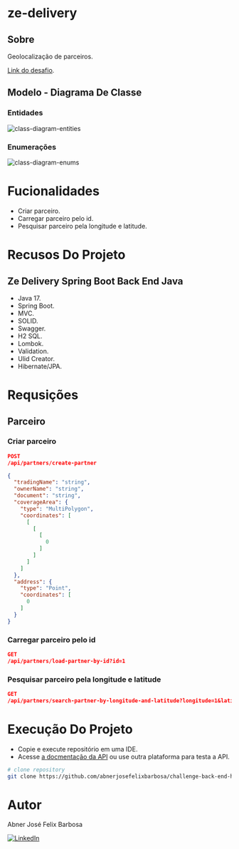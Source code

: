 # ze-delivery

## Sobre

Geolocalização de parceiros. 

[Link do desafio](https://github.com/ab-inbev-ze-company/ze-code-challenges/blob/master/backend.md).

## Modelo - Diagrama De Classe

### Entidades

![class-diagram-entities](https://github.com/user-attachments/assets/7d6efe43-728b-41ec-a513-fa0e09ebd34e)

### Enumerações

![class-diagram-enums](https://github.com/user-attachments/assets/60bd7bf4-8e48-4aba-b7eb-379d2cc87653)

# Fucionalidades

- Criar parceiro.
- Carregar parceiro pelo id.
- Pesquisar parceiro pela longitude e latitude.

# Recusos Do Projeto

## Ze Delivery Spring Boot Back End Java

- Java 17.
- Spring Boot.
- MVC.
- SOLID.
- Swagger.
- H2 SQL.
- Lombok.
- Validation.
- Ulid Creator.
- Hibernate/JPA.

# Requsições

## Parceiro

### Criar parceiro

```json
POST
/api/partners/create-partner

{
  "tradingName": "string",
  "ownerName": "string",
  "document": "string",
  "coverageArea": {
    "type": "MultiPolygon",
    "coordinates": [
      [
        [
          [
            0
          ]
        ]
      ]
    ]
  },
  "address": {
    "type": "Point",
    "coordinates": [
      0
    ]
  }
}
```

### Carregar parceiro pelo id

```json
GET
/api/partners/load-partner-by-id?id=1
```

### Pesquisar parceiro pela longitude e latitude

```json
GET
/api/partners/search-partner-by-longitude-and-latitude?longitude=1&latitude=1
```

# Execução Do Projeto

- Copie e execute repositório em uma IDE.
- Acesse [a docmentação da API](http://localhost:8080/swagger-ui/index.html) ou use outra plataforma para testa a API.

```bash
# clone repository
git clone https://github.com/abnerjosefelixbarbosa/challenge-back-end-hit.git
```

# Autor

Abner José Felix Barbosa

[![LinkedIn](https://img.shields.io/badge/LinkedIn-0077B5?style=for-the-badge&logo=linkedin&logoColor=white)](https://www.linkedin.com/in/abner-jose-feliz-barbosa/)
